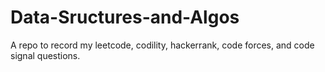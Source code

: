 # Data-Sructures-and-Algos
A repo to record my leetcode, codility, hackerrank, code forces, and code signal questions.
